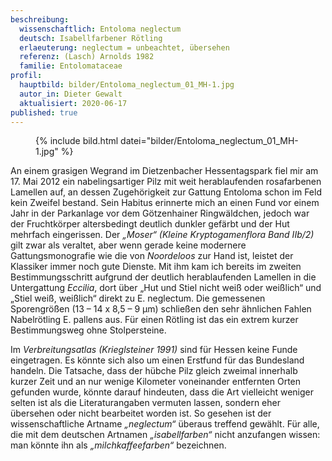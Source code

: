 ```yaml
---
beschreibung:
  wissenschaftlich: Entoloma neglectum
  deutsch: Isabellfarbener Rötling
  erlaeuterung: neglectum = unbeachtet, übersehen
  referenz: (Lasch) Arnolds 1982
  familie: Entolomataceae
profil:
  hauptbild: bilder/Entoloma_neglectum_01_MH-1.jpg
  autor_in: Dieter Gewalt
  aktualisiert: 2020-06-17
published: true
---
```


<figure>
  {% include bild.html datei="bilder/Entoloma_neglectum_01_MH-1.jpg" %}
</figure>

An einem grasigen Wegrand im Dietzenbacher Hessentagspark fiel mir am 17. Mai 2012 ein nabelingsartiger Pilz mit weit herablaufenden rosafarbenen Lamellen auf, an dessen Zugehörigkeit zur Gattung Entoloma schon im Feld kein Zweifel bestand. Sein Habitus erinnerte mich an einen Fund vor einem Jahr in der Parkanlage vor dem Götzenhainer Ringwäldchen, jedoch war der Fruchtkörper altersbedingt deutlich dunkler gefärbt und der Hut mehrfach eingerissen. Der *„Moser“ (Kleine Kryptogamenflora Band IIb/2)* gilt zwar als veraltet, aber wenn gerade keine modernere Gattungsmonografie wie die von *Noordeloos* zur Hand ist, leistet der Klassiker immer noch gute Dienste. Mit ihm kam ich bereits im zweiten Bestimmungsschritt aufgrund der deutlich herablaufenden Lamellen in die Untergattung *Eccilia*, dort über „Hut und Stiel nicht weiß oder weißlich“ und „Stiel weiß, weißlich“ direkt zu E. neglectum. Die gemessenen Sporengrößen (13 – 14 x 8,5 – 9 µm) schließen den sehr ähnlichen Fahlen Nabelrötling E. pallens aus. Für einen Rötling ist das ein extrem kurzer Bestimmungsweg ohne Stolpersteine.

Im *Verbreitungsatlas (Krieglsteiner 1991)* sind für Hessen keine Funde eingetragen. Es könnte sich also um einen Erstfund für das Bundesland handeln. Die Tatsache, dass der hübche Pilz gleich zweimal innerhalb kurzer Zeit und an nur wenige Kilometer voneinander entfernten Orten gefunden wurde, könnte darauf hindeuten, dass die Art vielleicht weniger selten ist als die Literaturangaben vermuten lassen, sondern eher übersehen oder nicht bearbeitet worden ist. So gesehen ist der wissenschaftliche Artname *„neglectum“* überaus treffend gewählt. Für alle, die mit dem deutschen Artnamen *„isabellfarben“* nicht anzufangen wissen: man könnte ihn als *„milchkaffeefarben“* bezeichnen.
